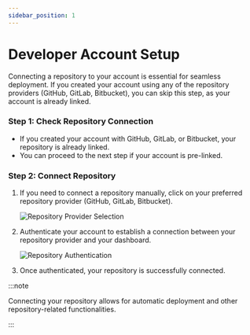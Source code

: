 ```yaml
---
sidebar_position: 1
---
```


# Developer Account Setup

Connecting a repository to your account is essential for seamless deployment. If you created your account using any of the repository providers (GitHub, GitLab, Bitbucket), you can skip this step, as your account is already linked.

### Step 1: Check Repository Connection

- If you created your account with GitHub, GitLab, or Bitbucket, your repository is already linked.
- You can proceed to the next step if your account is pre-linked.

### Step 2: Connect Repository

1. If you need to connect a repository manually, click on your preferred repository provider (GitHub, GitLab, Bitbucket).

   ![Repository Provider Selection](https://pub-30c11acc143348fcae20835653c5514d.r2.dev//12/15/stup_github_to_connect_447857501b.png)

2. Authenticate your account to establish a connection between your repository provider and your dashboard.

   ![Repository Authentication](https://pub-30c11acc143348fcae20835653c5514d.r2.dev//12/15/stup_github_connected_8780f79790.png)

3. Once authenticated, your repository is successfully connected.

:::note

Connecting your repository allows for automatic deployment and other repository-related functionalities.

:::